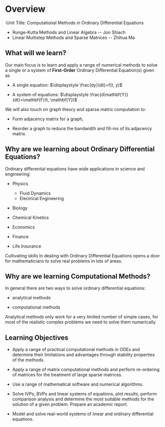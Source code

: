 # Overview

:Unit Title: Computational Methods in Ordinary Differential Equations

- Runge-Kutta Methods and Linear Algebra -- Jon Shiach
- Linear Multistep Methods and Sparse Matrices -- Zhihua Ma

## What will we learn?

Our main focus is to learn and apply a range of numerical methods to solve a single or a system of **First-Order** Ordinary Differential Equation(s) given as

- A single equation: $\displaystyle \frac{dy}{dt}=f(t, y)$

- A system of equations: $\displaystyle \frac{d\mathbf{Y}}{dt}=\mathbf{F}(t, \mathbf{Y})$

We will also touch on graph theory and sparse matrix computation to:

- Form adjacency matrix for a graph,

- Reorder a graph to reduce the bandwidth and fill-ins of its adjacency matrix.

## Why are we learning about Ordinary Differential Equations?

Ordinary differential equations have wide applications in science and engineering:

- Physics
    - Fluid Dynamics

    <!-- ```{image} /images/dam3d_0006b.png
    :width: 500px
    :align: center
    ``` -->

    - Electrical Engineering

- Biology
    <!-- ```{image} /images/virus.png
    :width: 500 px
    :align: center
    ``` -->

- Chemical Kinetics

    <!-- $$
    \begin{aligned}
        \frac{\partial A}{\partial t}&=-k_1 A \\
        \frac{\partial B}{\partial t}&=k_1 A - k_2 B \\
        \frac{\partial C}{\partial t}&=k_2 B
    \end{aligned}
    $$ -->

- Economics

- Finance

- Life Insurance

Cultivating skills in dealing with Ordinary Differential Equations opens a door for mathematicians to solve real problems in lots of areas.

## Why are we learning Computational Methods?

In general there are two ways to solve ordinary differential equations:

- analytical methods

- computational methods

Analytical methods only work for a very limited number of simple cases, for most of the realistic complex problems we need to solve them numerically.



## Learning Objectives

<!-- - Successfully use a range of practical computational methods in ODEs for solving initial value and boundary value problems, and recognise their limitations and applications.

- Successfully use a range of practical computational methods in linear algebra and their applications to ODEs.

- Use MATLAB/PYTHON to compute numerical solutions and display results for analysis and interpretation.

- Model and solve real-world systems of linear and ordinary differential equations. -->


-    Apply a range of practical computational methods in ODEs and determine their limitations and advantages through stability properties of the methods.

-    Apply a range of matrix computational methods and perform re-ordering of matrices for the treatment of large sparse matrices.

-    Use a range of mathematical software and numerical algorithms.

-    Solve IVPs, BVPs and linear systems of equations, plot results, perform comparison analysis and determine the most suitable methods for the solution of a given problem. Prepare an academic report.  

-    Model and solve real-world systems of linear and ordinary differential equations.